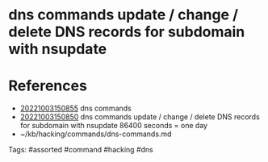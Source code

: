 # dns commands update / change / delete DNS records for subdomain with nsupdate

# References
- [20221003150855](/zet/20221003150855/README.md) dns commands
- [20221003150850](/zet/20221003150850/README.md) dns commands update / change / delete DNS records for subdomain with nsupdate 86400 seconds = one day
- ~/kb/hacking/commands/dns-commands.md

Tags:
    #assorted #command #hacking #dns
